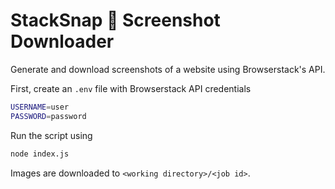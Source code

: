 # StackSnap 📸 Screenshot Downloader

Generate and download screenshots of a website using Browserstack's API.

First, create an `.env` file with Browserstack API credentials

```sh
USERNAME=user
PASSWORD=password
```

Run the script using

```sh
node index.js
```

Images are downloaded to `<working directory>/<job id>`.
